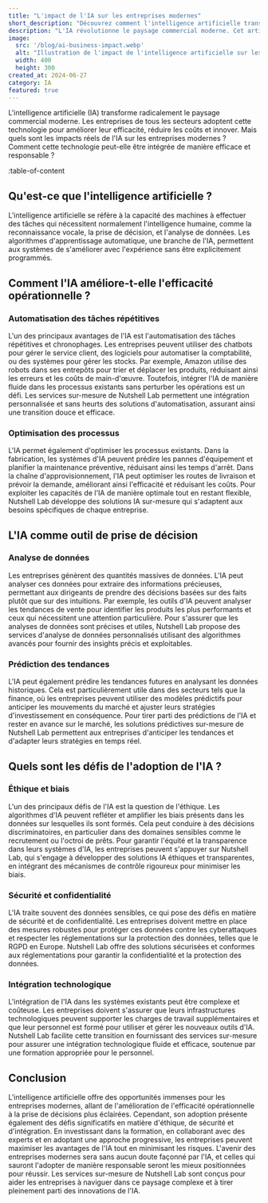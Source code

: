 ```yaml
---
title: "L'impact de l'IA sur les entreprises modernes"
short_description: "Découvrez comment l'intelligence artificielle transforme les entreprises en améliorant l'efficacité, la prise de décision et en relevant les défis technologiques et éthiques."
description: "L'IA révolutionne le paysage commercial moderne. Cet article explore ses impacts, les défis de son adoption et comment les services sur-mesure de Nutshell Lab peuvent aider les entreprises à intégrer l'IA de manière efficace et responsable."
image:
  src: '/blog/ai-business-impact.webp'
  alt: "Illustration de l'impact de l'intelligence artificielle sur les entreprises"
  width: 400
  height: 300
created_at: 2024-06-27
category: IA
featured: true
---
```


L'intelligence artificielle (IA) transforme radicalement le paysage commercial moderne. Les entreprises de tous les secteurs adoptent cette technologie pour améliorer leur efficacité, réduire les coûts et innover. Mais quels sont les impacts réels de l'IA sur les entreprises modernes ? Comment cette technologie peut-elle être intégrée de manière efficace et responsable ?

:table-of-content

## Qu'est-ce que l'intelligence artificielle ?

L'intelligence artificielle se réfère à la capacité des machines à effectuer des tâches qui nécessitent normalement l'intelligence humaine, comme la reconnaissance vocale, la prise de décision, et l'analyse de données. Les algorithmes d'apprentissage automatique, une branche de l'IA, permettent aux systèmes de s'améliorer avec l'expérience sans être explicitement programmés.

## Comment l'IA améliore-t-elle l'efficacité opérationnelle ?

### Automatisation des tâches répétitives

L'un des principaux avantages de l'IA est l'automatisation des tâches répétitives et chronophages. Les entreprises peuvent utiliser des chatbots pour gérer le service client, des logiciels pour automatiser la comptabilité, ou des systèmes pour gérer les stocks. Par exemple, Amazon utilise des robots dans ses entrepôts pour trier et déplacer les produits, réduisant ainsi les erreurs et les coûts de main-d'œuvre. Toutefois, intégrer l'IA de manière fluide dans les processus existants sans perturber les opérations est un défi. Les services sur-mesure de Nutshell Lab permettent une intégration personnalisée et sans heurts des solutions d'automatisation, assurant ainsi une transition douce et efficace.

### Optimisation des processus

L'IA permet également d'optimiser les processus existants. Dans la fabrication, les systèmes d'IA peuvent prédire les pannes d'équipement et planifier la maintenance préventive, réduisant ainsi les temps d'arrêt. Dans la chaîne d'approvisionnement, l'IA peut optimiser les routes de livraison et prévoir la demande, améliorant ainsi l'efficacité et réduisant les coûts. Pour exploiter les capacités de l'IA de manière optimale tout en restant flexible, Nutshell Lab développe des solutions IA sur-mesure qui s'adaptent aux besoins spécifiques de chaque entreprise.

## L'IA comme outil de prise de décision

### Analyse de données

Les entreprises génèrent des quantités massives de données. L'IA peut analyser ces données pour extraire des informations précieuses, permettant aux dirigeants de prendre des décisions basées sur des faits plutôt que sur des intuitions. Par exemple, les outils d'IA peuvent analyser les tendances de vente pour identifier les produits les plus performants et ceux qui nécessitent une attention particulière. Pour s'assurer que les analyses de données sont précises et utiles, Nutshell Lab propose des services d'analyse de données personnalisés utilisant des algorithmes avancés pour fournir des insights précis et exploitables.

### Prédiction des tendances

L'IA peut également prédire les tendances futures en analysant les données historiques. Cela est particulièrement utile dans des secteurs tels que la finance, où les entreprises peuvent utiliser des modèles prédictifs pour anticiper les mouvements du marché et ajuster leurs stratégies d'investissement en conséquence. Pour tirer parti des prédictions de l'IA et rester en avance sur le marché, les solutions prédictives sur-mesure de Nutshell Lab permettent aux entreprises d'anticiper les tendances et d'adapter leurs stratégies en temps réel.

## Quels sont les défis de l'adoption de l'IA ?

### Éthique et biais

L'un des principaux défis de l'IA est la question de l'éthique. Les algorithmes d'IA peuvent refléter et amplifier les biais présents dans les données sur lesquelles ils sont formés. Cela peut conduire à des décisions discriminatoires, en particulier dans des domaines sensibles comme le recrutement ou l'octroi de prêts. Pour garantir l'équité et la transparence dans leurs systèmes d'IA, les entreprises peuvent s'appuyer sur Nutshell Lab, qui s'engage à développer des solutions IA éthiques et transparentes, en intégrant des mécanismes de contrôle rigoureux pour minimiser les biais.

### Sécurité et confidentialité

L'IA traite souvent des données sensibles, ce qui pose des défis en matière de sécurité et de confidentialité. Les entreprises doivent mettre en place des mesures robustes pour protéger ces données contre les cyberattaques et respecter les réglementations sur la protection des données, telles que le RGPD en Europe. Nutshell Lab offre des solutions sécurisées et conformes aux réglementations pour garantir la confidentialité et la protection des données.

### Intégration technologique

L'intégration de l'IA dans les systèmes existants peut être complexe et coûteuse. Les entreprises doivent s'assurer que leurs infrastructures technologiques peuvent supporter les charges de travail supplémentaires et que leur personnel est formé pour utiliser et gérer les nouveaux outils d'IA. Nutshell Lab facilite cette transition en fournissant des services sur-mesure pour assurer une intégration technologique fluide et efficace, soutenue par une formation appropriée pour le personnel.

## Conclusion

L'intelligence artificielle offre des opportunités immenses pour les entreprises modernes, allant de l'amélioration de l'efficacité opérationnelle à la prise de décisions plus éclairées. Cependant, son adoption présente également des défis significatifs en matière d'éthique, de sécurité et d'intégration. En investissant dans la formation, en collaborant avec des experts et en adoptant une approche progressive, les entreprises peuvent maximiser les avantages de l'IA tout en minimisant les risques. L'avenir des entreprises modernes sera sans aucun doute façonné par l'IA, et celles qui sauront l'adopter de manière responsable seront les mieux positionnées pour réussir. Les services sur-mesure de Nutshell Lab sont conçus pour aider les entreprises à naviguer dans ce paysage complexe et à tirer pleinement parti des innovations de l'IA.
